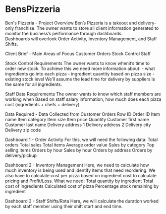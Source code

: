 # BensPizzeria
Ben's Pizzeria - Project Overview
Ben’s Pizzeria is a takeout and delivery-only franchise.
The owner wants to store all client information generated to monitor the business’s performance through dashboards.  
Dashboards will overlook Order Activity, Inventory Management, and Staff Shifts.

Client Brief - Main Areas of Focus
Customer Orders
Stock Control
Staff 

Stock Control Requirements
The owner wants to know whenit’s time to order new stock.
To achieve this we need more information about:
            - what ingredients go into each pizza
            - ingredient quantity based on pizza size
            - existing stock level
We’ll assume the lead time for delivery by suppliers is the same for all ingredients.

Staff Data Requirements
The owner wants to know which staff members are working when
Based on staff salary information, how much does each pizza cost (ingredients + chefs + delivery)

Data Required - Data Collected from Customer Orders
Row ID
Order ID
Item name
Item category
Item size
Item price
Quantity
Customer first name
Customer last name
Delivery address 1
Delivery address 2
Delivery city
Delivery zip code

Dashboard 1 - Order Activity
For this, we will need the following data:
Total orders
Total sales
Total items
Average order value
Sales by category
Top selling items
Orders by hour
Sales by hour
Orders by address
Orders by delivery/pickup 

Dashboard 2 - Inventory Management
Here, we need to calculate how much inventory is being used and identify items that need reordering. We also have to calculate cost per pizza based on ingredient cost to calculate pricing and Profit/Loss. What we need:
Total quantity by ingredient
Total cost of ingredients
Calculated cost of pizza
Percentage stock remaining by ingredient

Dashboard 3 - Staff Shifts/Rota
Here, we will calculate the duration worked by each staff member using their shift start and end time.
